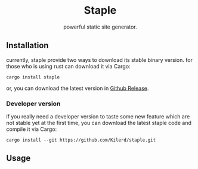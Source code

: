 <div align="center">
    <h1>Staple</h1>
    <p>powerful static site generator.</p>
</div>

## Installation
currently, staple provide two ways to download its stable binary version. for those who is using rust can download it via Cargo:
```shell script
cargo install staple
```

or, you can download the latest version in [Github Release](https://github.com/Kilerd/staple/releases).
### Developer version
if you really need a developer version to taste some new feature which are not stable yet at the first time, you can download the latest staple code and compile it via Cargo:
```shell script
cargo install --git https://github.com/Kilerd/staple.git
```

## Usage
